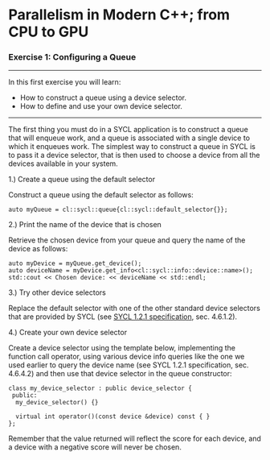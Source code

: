 # Parallelism in Modern C++; from CPU to GPU
### Exercise 1: Configuring a Queue

---

In this first exercise you will learn:
* How to construct a queue using a device selector.
* How to define and use your own device selector.

---

The first thing you must do in a SYCL application is to construct a queue that will enqueue work, and a queue is associated with a single device to which it enqueues work. The simplest way to construct a queue in SYCL is to pass it a device selector, that is then used to choose a device from all the devices available in your system.

1.) Create a queue using the default selector

Construct a queue using the default selector as follows:

```
auto myQueue = cl::sycl::queue{cl::sycl::default_selector{}};
```

2.) Print the name of the device that is chosen

Retrieve the chosen device from your queue and query the name of the device as follows:

```
auto myDevice = myQueue.get_device();
auto deviceName = myDevice.get_info<cl::sycl::info::device::name>();
std::cout << Chosen device: << deviceName << std::endl;
```

3.) Try other device selectors

Replace the default selector with one of the other standard device selectors that are provided by SYCL (see [SYCL 1.2.1 specification][sycl-specification], sec. 4.6.1.2).

4.) Create your own device selector

Create a device selector using the template below, implementing the function call operator, using various device info queries like the one we used earlier to query the device name (see SYCL 1.2.1 specification, sec. 4.6.4.2) and then use that device selector in the queue constructor:

```
class my_device_selector : public device_selector {
 public:
  my_device_selector() {}

  virtual int operator()(const device &device) const { }
};
```

Remember that the value returned will reflect the score for each device, and a device with a negative score will never be chosen. 


[sycl-specification]: https://www.khronos.org/registry/SYCL/specs/sycl-1.2.1.pdf